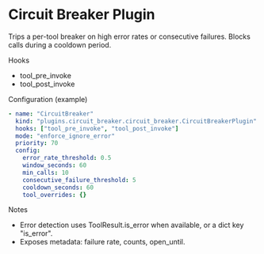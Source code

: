 # Circuit Breaker Plugin

Trips a per-tool breaker on high error rates or consecutive failures. Blocks calls during a cooldown period.

Hooks
- tool_pre_invoke
- tool_post_invoke

Configuration (example)
```yaml
- name: "CircuitBreaker"
  kind: "plugins.circuit_breaker.circuit_breaker.CircuitBreakerPlugin"
  hooks: ["tool_pre_invoke", "tool_post_invoke"]
  mode: "enforce_ignore_error"
  priority: 70
  config:
    error_rate_threshold: 0.5
    window_seconds: 60
    min_calls: 10
    consecutive_failure_threshold: 5
    cooldown_seconds: 60
    tool_overrides: {}
```

Notes
- Error detection uses ToolResult.is_error when available, or a dict key "is_error".
- Exposes metadata: failure rate, counts, open_until.
